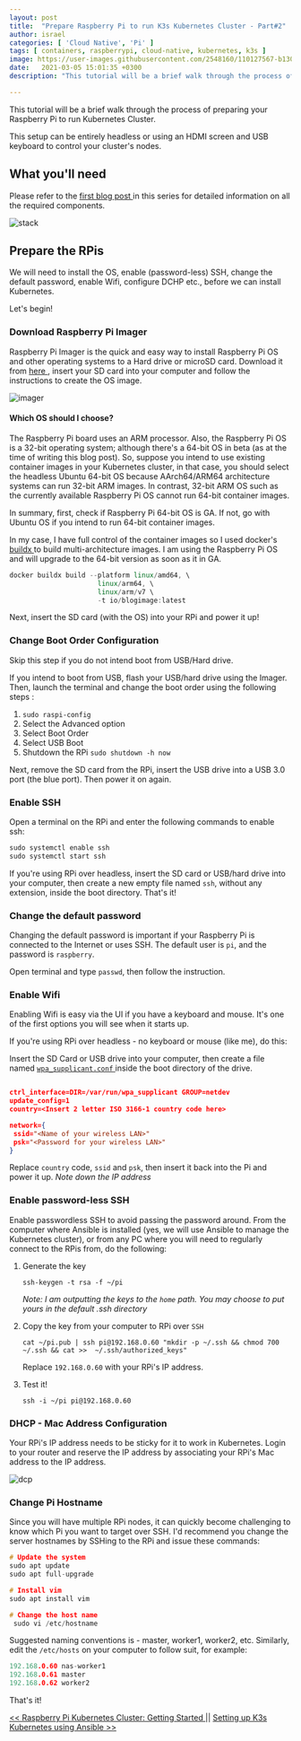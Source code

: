 ```yaml
---
layout: post
title:  "Prepare Raspberry Pi to run K3s Kubernetes Cluster - Part#2"
author: israel
categories: [ 'Cloud Native', 'Pi' ]
tags: [ containers, raspberrypi, cloud-native, kubernetes, k3s ]
image: https://user-images.githubusercontent.com/2548160/110127567-b130fa00-7dbd-11eb-9caa-724d99640c9b.jpg
date:   2021-03-05 15:01:35 +0300
description: "This tutorial will be a brief walk through the process of preparing your Raspberry Pi to run Kubernetes Cluster. This setup can be entirely headless..."

---
```


This tutorial will be a brief walk through the process of preparing your Raspberry Pi to run Kubernetes Cluster.

This setup can be entirely headless or using an HDMI screen and USB keyboard to control your cluster's nodes.

## What you'll need

Please refer to the <a href="https://www.israelo.io/blog/pi-k8s-overview/" target="_blank"> first blog post </a> in this series for detailed information on all the required components.

<p class="aligncenter">
<img alt ="stack" class="lazyimg" src="https://user-images.githubusercontent.com/2548160/107226410-00c81400-6a12-11eb-9dbc-d35b0d69dd17.jpg"/> 
<br>
</p>

## Prepare the RPis

We will need to install the OS, enable (password-less) SSH, change the default password, enable Wifi, configure DCHP etc., before we can install Kubernetes.

Let's begin!

### Download Raspberry Pi Imager

Raspberry Pi Imager is the quick and easy way to install Raspberry Pi OS and other operating systems to a Hard drive or microSD card.
Download it from <a href="https://www.raspberrypi.org/software/" target="_blank"> here </a>, insert your SD card into your computer and follow the instructions to create the OS image.

<p class="aligncenter">
<img alt ="imager" class="lazyimg" src="https://user-images.githubusercontent.com/2548160/110124373-e89da780-7db9-11eb-874f-febabe87b3af.jpg"/> 
<br>
</p>

#### Which OS should I choose?

The Raspberry Pi board uses an ARM processor. Also, the Raspberry Pi OS is a 32-bit operating system; although there's a 64-bit OS in beta (as at the time of writing this blog post). So, suppose you intend to use existing container images in your Kubernetes cluster, in that case, you should select the headless Ubuntu 64-bit OS because AArch64/ARM64 architecture systems can run 32-bit ARM images. In contrast, 32-bit ARM OS such as the currently available Raspberry Pi OS cannot run 64-bit container images.

In summary, first, check if Raspberry Pi 64-bit OS is GA. If not, go with Ubuntu OS if you intend to run 64-bit container images.

In my case, I  have full control of the container images so I used docker's <a href="https://www.docker.com/blog/multi-arch-images/" target="_blank"> buildx </a> to build multi-architecture images. I am using the Raspberry Pi OS and will upgrade to the 64-bit version as soon as it in GA.

```cpp
docker buildx build --platform linux/amd64, \
                      linux/arm64, \
                      linux/arm/v7 \
                      -t io/blogimage:latest
```

Next, insert the SD card (with the OS) into your RPi and power it up!
### Change Boot Order Configuration

Skip this step if you do not intend boot from USB/Hard drive.

If you intend to boot from USB, flash your USB/hard drive using the Imager. Then, launch the terminal and change the boot order using the following steps :

1. ` sudo raspi-config `
2. Select the Advanced option
3. Select Boot Order
4. Select USB Boot
5. Shutdown the RPi  `sudo shutdown -h now`

Next, remove the SD card from the RPi, insert the USB drive into a USB 3.0 port (the blue port). Then power it on again.

### Enable SSH

Open a terminal on the RPi and enter the following commands to enable ssh: 

```cpp
sudo systemctl enable ssh
sudo systemctl start ssh
```

If you're using RPi over headless, insert the SD card or USB/hard drive into your computer, then create a new empty file named `ssh`, without any extension, inside the boot directory. That's it!

### Change the default password

Changing the default password is important if your Raspberry Pi is connected to the Internet or uses SSH. 
The default user is `pi`, and the password is `raspberry`.

Open terminal and type `passwd`, then follow the instruction.

### Enable Wifi 

Enabling Wifi is easy via the UI if you have a keyboard and mouse. It's one of the first options you will see when it starts up.  

If you're using RPi over headless - no keyboard or mouse (like me), do this:

Insert the SD Card or USB drive into your computer, then create a file named <a href="https://www.raspberrypi.org/documentation/configuration/wireless/headless.md" target="_blank"> `wpa_supplicant.conf` </a> inside the boot directory of the drive.

```json

ctrl_interface=DIR=/var/run/wpa_supplicant GROUP=netdev
update_config=1
country=<Insert 2 letter ISO 3166-1 country code here>

network={
 ssid="<Name of your wireless LAN>"
 psk="<Password for your wireless LAN>"
}

```

Replace `country` code, `ssid` and `psk`, then insert it back into the Pi and power it up. *Note down the IP address*

### Enable password-less SSH 

Enable passwordless SSH to avoid passing the password around. 
From the computer where Ansible is installed (yes, we will use Ansible to manage the Kubernetes cluster), or from any PC where you will need to regularly connect to the RPis from, do the following: 

1. Generate the key

   `ssh-keygen -t rsa -f ~/pi`

   *Note: I am outputting the keys to the `home` path. You may choose to put yours in the default .ssh directory*

2. Copy the key from your computer to RPi over `SSH`

    `cat ~/pi.pub | ssh pi@192.168.0.60 "mkdir -p ~/.ssh && chmod 700 ~/.ssh && cat >>  ~/.ssh/authorized_keys"`

    Replace `192.168.0.60` with your RPi's IP address.

3. Test it!

   `ssh -i ~/pi pi@192.168.0.60`

### DHCP - Mac Address Configuration

Your RPi's IP address needs to be sticky for it to work in Kubernetes. 
Login to your router and reserve the IP address by associating your RPi's Mac address to the IP address. 
<p class="aligncenter">
<img alt ="dcp" class="lazyimg" src="https://user-images.githubusercontent.com/2548160/110120573-21874d80-7db5-11eb-80b7-ce5186745919.jpg"/> 
<br>
</p>

### Change Pi Hostname

Since you will have multiple RPi nodes, it can quickly become challenging to know which Pi you want to target over SSH.
I'd recommend you change the server hostnames by SSHing to the RPi and issue these commands: 

```cpp
# Update the system 
sudo apt update 
sudo apt full-upgrade

# Install vim 
sudo apt install vim

# Change the host name 
 sudo vi /etc/hostname
```

Suggested naming conventions is -  master, worker1, worker2, etc. 
Similarly, edit the `/etc/hosts` on your computer to follow suit, for example: 

```cpp
192.168.0.60 nas-worker1
192.168.0.61 master
192.168.0.62 worker2
```

That's it!


<a href="https://www.israelo.io/blog/pi-k8s-overview/" target="_blank"> << Raspberry Pi Kubernetes Cluster: Getting Started </a>  || 
<a href="https://www.israelo.io/blog/pi-k8s-install-k3s/" target="_blank">  Setting up K3s Kubernetes using Ansible >> </a>